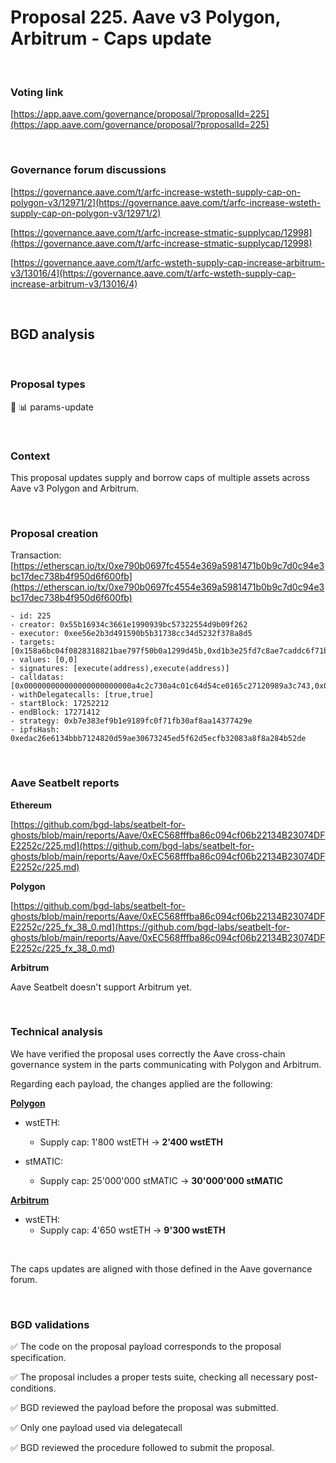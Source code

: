 # Proposal 225. Aave v3 Polygon, Arbitrum - Caps update

<br>


### Voting link

[https://app.aave.com/governance/proposal/?proposalId=225](https://app.aave.com/governance/proposal/?proposalId=225)

<br>

### Governance forum discussions

[https://governance.aave.com/t/arfc-increase-wsteth-supply-cap-on-polygon-v3/12971/2](https://governance.aave.com/t/arfc-increase-wsteth-supply-cap-on-polygon-v3/12971/2)

[https://governance.aave.com/t/arfc-increase-stmatic-supplycap/12998](https://governance.aave.com/t/arfc-increase-stmatic-supplycap/12998)

[https://governance.aave.com/t/arfc-wsteth-supply-cap-increase-arbitrum-v3/13016/4](https://governance.aave.com/t/arfc-wsteth-supply-cap-increase-arbitrum-v3/13016/4)

<br>

## BGD analysis

<br>

### Proposal types

:wrench: :bar_chart: params-update

<br>

### Context

This proposal updates supply and borrow caps of multiple assets across Aave v3 Polygon and Arbitrum.


<br>

### Proposal creation

Transaction: [https://etherscan.io/tx/0xe790b0697fc4554e369a5981471b0b9c7d0c94e3bc17dec738b4f950d6f600fb](https://etherscan.io/tx/0xe790b0697fc4554e369a5981471b0b9c7d0c94e3bc17dec738b4f950d6f600fb)

```
- id: 225
- creator: 0x55b16934c3661e1990939bc57322554d9b09f262
- executor: 0xee56e2b3d491590b5b31738cc34d5232f378a8d5
- targets: [0x158a6bc04f0828318821bae797f50b0a1299d45b,0xd1b3e25fd7c8ae7caddc6f71b461b79cd4ddcfa3]
- values: [0,0]
- signatures: [execute(address),execute(address)]
- calldatas: [0x000000000000000000000000a4c2c730a4c01c64d54ce0165c27120989a3c743,0x00000000000000000000000052d5f9f884ca21c27e2100735d793c6771eab793]
- withDelegatecalls: [true,true]
- startBlock: 17252212
- endBlock: 17271412
- strategy: 0xb7e383ef9b1e9189fc0f71fb30af8aa14377429e
- ipfsHash: 0xedac26e6134bbb7124820d59ae30673245ed5f62d5ecfb32083a8f8a284b52de
```

<br>

### Aave Seatbelt reports

**Ethereum**

[https://github.com/bgd-labs/seatbelt-for-ghosts/blob/main/reports/Aave/0xEC568fffba86c094cf06b22134B23074DFE2252c/225.md](https://github.com/bgd-labs/seatbelt-for-ghosts/blob/main/reports/Aave/0xEC568fffba86c094cf06b22134B23074DFE2252c/225.md)


**Polygon**

[https://github.com/bgd-labs/seatbelt-for-ghosts/blob/main/reports/Aave/0xEC568fffba86c094cf06b22134B23074DFE2252c/225_fx_38_0.md](https://github.com/bgd-labs/seatbelt-for-ghosts/blob/main/reports/Aave/0xEC568fffba86c094cf06b22134B23074DFE2252c/225_fx_38_0.md)

**Arbitrum**

Aave Seatbelt doesn't support Arbitrum yet.


<br>

### Technical analysis

We have verified the proposal uses correctly the Aave cross-chain governance system in the parts communicating with Polygon and Arbitrum.

Regarding each payload, the changes applied are the following:

**[Polygon](https://polygonscan.com/address/0xa4c2c730a4c01c64d54ce0165c27120989a3c743#code#F23#L1)**

- wstETH:
  - Supply cap: 1'800 wstETH -> **2'400 wstETH**

- stMATIC:
  - Supply cap: 25'000'000 stMATIC -> **30'000'000 stMATIC**

**[Arbitrum](https://arbiscan.io/address/0x52d5f9f884ca21c27e2100735d793c6771eab793#code#F23#L1)**

- wstETH:
  - Supply cap: 4'650 wstETH -> **9'300 wstETH** 


<br>

The caps updates are aligned with those defined in the Aave governance forum.

<br>

### BGD validations

:white_check_mark: The code on the proposal payload corresponds to the proposal specification.

:white_check_mark: The proposal includes a proper tests suite, checking all necessary post-conditions.

:white_check_mark: BGD reviewed the payload before the proposal was submitted.

:white_check_mark: Only one payload used via delegatecall

:white_check_mark: BGD reviewed the procedure followed to submit the proposal.
